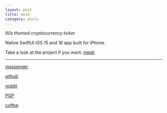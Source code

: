 ```yaml
---
layout: post
title: mesh
category: posts
---
```


*90s themed cryptocurrency ticker*

Native SwiftUI iOS 15 and 16 app built for iPhone.


Take a look at the project if you want:
[mesh][mesh]

---

[messenger][facebook]

[github][dqd]

[reddit][reddit]

[PGP][PGP]

[coffee][coffee]

[facebook]: https://www.m.me/dqdang1
[dqd]: https://github.com/dqdang
[reddit]: https://www.reddit.com/user/outsidefarmland
[PGP]: https://raw.githubusercontent.com/dqdang/dqdang.github.io/master/derek-dang.asc
[coffee]: https://www.buymeacoffee.com/dqdang
[mesh]: https://github.com/dqdang/mesh
